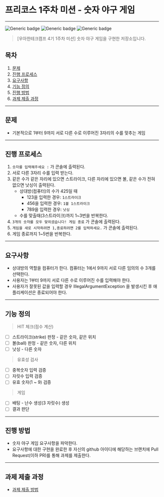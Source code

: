 # 프리코스 1주차 미션 - 숫자 야구 게임

---
![Generic badge](https://img.shields.io/badge/precourse-week1-lightgrey.svg)
![Generic badge](https://img.shields.io/badge/test-2_passed-blue.svg)
![Generic badge](https://img.shields.io/badge/version-1.0.1-lightgrey.svg)

> [우아한테크캠프 4기 1주차 미션] 숫자 야구 게임을 구현한 저장소입니다.

## 목차

1. [문제](#문제)
2. [진행 프로세스](#진행-프로세스)
3. [요구사항](#요구사항)
4. [기능 정의](#기능-정의)
5. [진행 방법](#진행-방법)
6. [과제 제출 과정](#과제-제출-과정)

---
## 문제
* 기본적으로 1부터 9까지 서로 다른 수로 이루어진 3자리의 수를 맞추는 게임

---
## 진행 프로세스
1. `숫자를 입력해주세요 :` 가 콘솔에 출력된다.
2. 서로 다른 3자리 수를 입력 받는다.
3. 같은 수가 같은 자리에 있으면 스트라이크, 다른 자리에 있으면 볼, 같은 수가 전혀 없으면 낫싱이 출력된다.
   - 상대방(컴퓨터)의 수가 425일 때
     + 123을 입력한 경우: `1스트라이크`
     + 456을 입력한 경우: `1볼 1스트라이크`
     + 789을 입력한 경우: `낫싱`
   - 수를 맞출때(3스트라이크)까지 1~3번을 반복한다.   
4. `3개의 숫자를 모두 맞히셨습니다! 게임 종료` 가 콘솔에 출력된다.
5. `게임을 새로 시작하려면 1,종료하려면 2를 입력하세요.` 가 콘솔에 출력된다.
6. 게임 종료까지 1~5번을 반복한다.

---
## 요구사항
* 상대방의 역할을 컴퓨터가 한다. 컴퓨터는 1에서 9까지 서로 다른 임의의 수 3개를 선택한다.
* 사용자는 1부터 9까지 서로 다른 수로 이루어진 수를 입력해야 한다.
* 사용자가 잘못된 값을 입력할 경우 IllegalArgumentException 을 발생시킨 후 애플리케이션은 종료되어야 한다.

---
## 기능 정의
> HIT 체크(점수 계산)
- [ ] 스트라이크(strike) 판정 - 같은 숫자, 같은 위치
- [ ] 볼(ball) 판정 - 같은 숫자, 다른 위치
- [ ] 낫싱 - 다른 숫자

> 유효성 검사
- [ ] 중복숫자 입력 검증
- [ ] 자릿수 입력 검증
- [ ] 유효 숫자(1 ~ 9) 검증

> 게임
- [ ] 배팅 - 난수 생성(3 자릿수) 생성
- [ ] 결과 판단

---
## 진행 방법
* 숫자 야구 게임 요구사항을 파악한다.
* 요구사항에 대한 구현을 완료한 후 자신의 github 아이디에 해당하는 브랜치에 Pull Request(이하 PR)를 통해 과제를 제출한다.

---
## 과제 제출 과정
* [과제 제출 방법](https://github.com/next-step/nextstep-docs/tree/master/precourse)